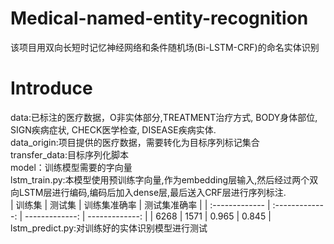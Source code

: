 # Medical-named-entity-recognition
该项目用双向长短时记忆神经网络和条件随机场(Bi-LSTM-CRF)的命名实体识别


# Introduce
data:已标注的医疗数据，O非实体部分,TREATMENT治疗方式, BODY身体部位, SIGN疾病症状, CHECK医学检查, DISEASE疾病实体.  
data_origin:项目提供的医疗数据，需要转化为目标序列标记集合  
transfer_data:目标序列化脚本  
model：训练模型需要的字向量  
lstm_train.py:本模型使用预训练字向量,作为embedding层输入,然后经过两个双向LSTM层进行编码,编码后加入dense层,最后送入CRF层进行序列标注.  
| 训练集     | 测试集    | 训练集准确率    | 测试集准确率    |
| :------------- | :-------------: | -------------: | -------------: |
| 6268      | 1571     | 0.965      | 0.845      |
 lstm_predict.py:对训练好的实体识别模型进行测试  
 
